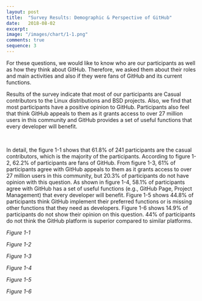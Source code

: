 ```yaml
---
layout: post
title:  "Survey Results: Demographic & Perspective of GitHub"
date:   2018-08-02
excerpt:
image: "/images/chart/1-1.png"
comments: true
sequence: 3
---
```


<script src="https://ajax.googleapis.com/ajax/libs/jquery/3.3.1/jquery.min.js"></script>
<script src="https://code.highcharts.com/highcharts.js"></script>
<script src="https://code.highcharts.com/modules/exporting.js"></script>
<script src="https://code.highcharts.com/modules/export-data.js"></script>
<link rel="stylesheet" href="{{ "/assets/css/table.css" | absolute_url }}">
<link rel="stylesheet" href="{{ "/assets/css/chart.css" | absolute_url }}">
<link rel="stylesheet" href="{{ "/assets/css/grid.css" | absolute_url }}">

<div id="content">   
  <p>For these questions, we would like to know who are our participants as well as how they think about GitHub. Therefore, we asked them about their roles and main activities and also if they were fans of GitHub and its current functions.</p>
  <p>Results of the survey indicate that most of our participants are Casual contributors to the Linux distributions and BSD projects. Also, we find that most participants have a positive opinion to GitHub. Participants also feel that think GitHub appeals to them as it grants access to over 27 million users in this community and GitHub provides a set of useful functions that every developer will benefit.</p>
  <br>
  <p>In detail, the figure 1-1 shows that 61.8% of 241 participants are the casual contributors, which is the majority of the participants. According to figure 1-2, 62.2% of participants are fans of GitHub. From figure 1-3, 61% of participants agree with GitHub appeals to them as it grants access to over 27 million users in this community, but 20.3% of participants do not have opinion with this question. As shown in figure 1-4, 58.1% of participants agree with GitHub has a set of useful functions (e.g., GitHub Page, Project Management) that every developer will benefit. Figure 1-5 shows 44.8% of participants think GitHub implement their preferred functions or is missing other functions that they need as developers. Figure 1-6 shows 14.9% of participants do not show their opinion on this question. 44% of participants do not think the GitHub platform is superior compared to similar platforms.</p>
  <div class="chart" id="1-1"></div>
  <p id="chart-des"><i>Figure 1-1</i></p>
  <div class="spacer"></div>
  <div class="grid-container">
    <div class="row">
      <div class="col-6">
        <div class="chart" id="1-2"></div>
        <p id="chart-des"><i>Figure 1-2</i></p>
      </div>
      <div class="col-6">
        <div class="chart" id="1-3"></div>
        <p id="chart-des"><i>Figure 1-3</i></p>
      </div>
    </div>
    <div class="row">
      <div class="col-6">
        <div class="chart" id="1-4"></div>
        <p id="chart-des"><i>Figure 1-4</i></p>
      </div>
      <div class="col-6">
        <div class="chart" id="1-5"></div>
        <p id="chart-des"><i>Figure 1-5</i></p>
      </div>
    </div>
    <div class="row">
      <div class="col-3" style="min-width:300px;"></div> 
      <div class="col-6">
        <div class="chart" id="1-6"></div>
        <p id="chart-des"><i>Figure 1-6</i></p>
      </div>
      <div class="col-3" style="min-width:300px;"></div>
  </div>
</div>
<script src="{{ "/assets/js/chart/01.js" | absolute_url }}"></script>
